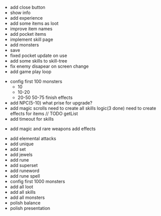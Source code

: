 + add close button
+ show info
+ add experience
+ add some items as loot
+ improve item names
+ add pocket items
+ implement skill page
+ add monsters
+ save
+ fixed pocket update on use
+ add some skills to skill-tree
+ fix enemy disapear on screen change
+ add game play loop
- config first 100 monsters
    + 10
    + 10-20
    + 20-50
    50-75
        finish effects
- add NPC(5-10)
    what prise for upgrade?
- add magic scrolls
need to create all skills logic(3 done)
need to create effects for items
// TODO getList
- add timeout for skills
+ add magic and rare weapons
    add effects
- add elemental attacks
- add unique
- add set
- add jewels
- add rune
- add superset
- add runeword
- add rune spell
- config first 1000 monsters
- add all loot
- add all skills
- add all monsters
- polish balance
- polish presentation